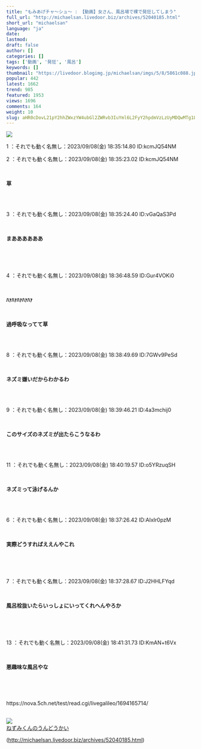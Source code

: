 ```yaml
---
title: "もみあげチャ〜シュ〜 : 【動画】女さん、風呂場で裸で発狂してしまう"
full_url: "http://michaelsan.livedoor.biz/archives/52040185.html"
short_url: "michaelsan"
language: "ja"
date: 
lastmod: 
draft: false
author: []
categories: []
tags: ['動画', '発狂', '風呂']
keywords: []
thumbnail: "https://livedoor.blogimg.jp/michaelsan/imgs/5/8/5861c088.jpg"
popular: 442
latest: 1662
trend: 985
featured: 1953
views: 1696
comments: 164
weight: 10
slug: aHR0cDovL21pY2hhZWxzYW4ubGl2ZWRvb3IuYml6L2FyY2hpdmVzLzUyMDQwMTg1Lmh0bWw=
---
```


![](https://livedoor.blogimg.jp/michaelsan/imgs/5/8/5861c088.jpg)

<div><p>1 ：それでも動く名無し：2023/09/08(金) 18:35:14.80 ID:kcmJQ54NM</p><p>2 ：それでも動く名無し：2023/09/08(金) 18:35:23.02 ID:kcmJQ54NM</p><br><b><p>草</p></b><br><br><p>3 ：それでも動く名無し：2023/09/08(金) 18:35:24.40 ID:vGaQaS3Pd</p><br><b><p>まああああああ</p><br></b><br><br><p>4 ：それでも動く名無し：2023/09/08(金) 18:36:48.59 ID:Gur4VOKi0</p><br><p><b><p>ﾊｧﾊｧﾊｧﾊｧﾊｧ</p></b></p><p><b><p><br></p></b></p><b><p>過呼吸なってて草 <br></p><br></b><br><p>8 ：それでも動く名無し：2023/09/08(金) 18:38:49.69 ID:7GWv9PeSd</p><br><b><p>ネズミ嫌いだからわかるわ <br></p><br></b><br><p>9 ：それでも動く名無し：2023/09/08(金) 18:39:46.21 ID:4a3mchij0</p><br><b><p>このサイズのネズミが出たらこうなるわ </p></b><br><br><p>11 ：それでも動く名無し：2023/09/08(金) 18:40:19.57 ID:o5YRzuqSH</p><br><b><p>ネズミって泳げるんか </p></b><br><br><p>6 ：それでも動く名無し：2023/09/08(金) 18:37:26.42 ID:AIxIr0pzM</p><br><b><p>実際どうすればええんやこれ </p><br></b><br><br><p>7 ：それでも動く名無し：2023/09/08(金) 18:37:28.67 ID:J2HHLFYqd</p><br><b><p>風呂栓抜いたらいっしょにいってくれへんやろか </p><br></b><br><br><p>13 ：それでも動く名無し：2023/09/08(金) 18:41:31.73 ID:KmAN+t6Vx</p><br><b><p>悪趣味な風呂やな </p><br></b><br><br><p>https://nova.5ch.net/test/read.cgi/livegalileo/1694165714/</p><br><a href='http://www.amazon.co.jp/o/ASIN/4591159760/tsukihoshibul-22/' target='_blank'><img src='https://m.media-amazon.com/images/P/4591159760.01._SCLZZZZZZZ_SX500_.jpg' border='0'><br>ねずみくんのうんどうかい</a> <br clear='all'> <p id='a6850dc6aefc0d5bbff2bea180d92d89'> </p> <p id='a6850dc6aefc0d5bbff2bea180d92d89'> </p> <p class='alistcloud-container-6795'></p> </div>

(http://michaelsan.livedoor.biz/archives/52040185.html)
